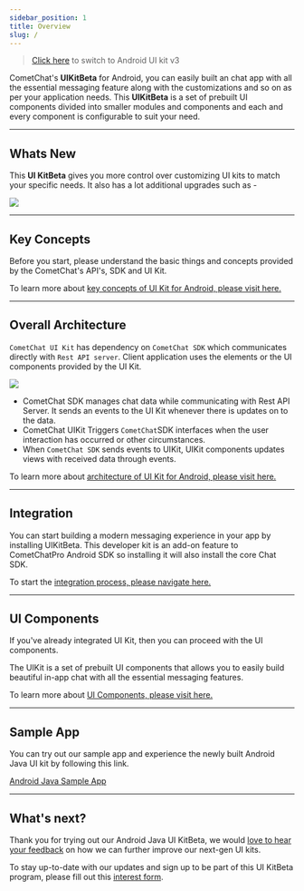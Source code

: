 ```yaml
---
sidebar_position: 1
title: Overview
slug: /
---
```


> [Click here](https://www.cometchat.com/docs/v3/java-chat-ui-kit/overview) to switch to Android UI kit v3

CometChat's **UIKitBeta** for Android, you can easily built an chat app with all the essential messaging feature along with the customizations and so on as per your application needs. This **UIKitBeta**  is a set of prebuilt UI components divided into smaller modules and components and each and every component is configurable to suit your need.

---

## Whats New

This **UI KitBeta** gives you more control over customizing UI kits to match your specific needs. It also has a lot additional upgrades such as - 

![](https://uploads.developerhub.io/prod/x9W8/26xv30le7v6a77c43szxti89db6ar73nlbmrw3dq6q7pzo9ay42rkt371qat5x6l.png)

---

## Key Concepts

Before you start, please understand the basic things and concepts provided by the CometChat's API's, SDK and UI Kit.

To learn more about [key concepts of UI Kit for Android, please visit here.](https://www.cometchat.com/docs/java-uikit-beta/key-concepts)

---

## Overall Architecture

`CometChat UI Kit` has dependency on `CometChat SDK` which communicates directly with `Rest API server`. Client application uses the elements or the UI components provided by the UI Kit.

![](https://uploads.developerhub.io/prod/x9W8/qnmhor41klfdrb6a1gzbfa6hpapls53fundggribi73kpoilpk66hvyiykdwyb62.png)

- CometChat SDK manages chat data while communicating with Rest API Server. It sends an events to the UI Kit whenever there is updates on to the data.
- CometChat UIKit Triggers `CometChat`SDK interfaces when the user interaction has occurred or other circumstances.
- When `CometChat SDK` sends events to UIKit, UIKit components updates views with received data through events.

To learn more about [architecture of UI Kit for Android, please visit here.](https://www.cometchat.com/docs/java-uikit-beta/architecture)

---

## Integration

You can start building a modern messaging experience in your app by installing UIKitBeta. This developer kit is an add-on feature to CometChatPro Android SDK so installing it will also install the core Chat SDK.

To start the [integration process, please navigate here.](https://www.cometchat.com/docs/java-uikit-beta/integration)

---

## UI Components

If you've already integrated UI Kit, then you can proceed with the UI components.

The UIKit is a set of prebuilt UI components that allows you to easily build beautiful in-app chat with all the essential messaging features.

To learn more about [UI Components, please visit here.](https://www.cometchat.com/docs/java-uikit-beta/ui-components)

---

## Sample App

You can try out our sample app and experience the newly built Android Java UI kit by following this link.

<div style={{ display: 'flex', borderRadius: '3px' }}>
  <div style={{width: '100%', wordBreak: 'break-word', padding: '12px 12px 0 12px' }}>
    <p style={{ margin: '0' }}><a class="button btn" style={{ backgroundColor: '#7c55c9', color: 'white', textDecoration: 'underline' }} href="https://github.com/cometchat-pro/android-java-chat-app/tree/v4">Android Java Sample App</a></p>
  </div>
</div>

---

## What's next?

Thank you for trying out our Android Java UI KitBeta, we would [love to hear your feedback](https://q89a6n1onr9.typeform.com/to/erkHxtyK) on how we can further improve our next-gen UI kits.

To stay up-to-date with our updates and sign up to be part of this UI KitBeta program, please fill out this [interest form](https://q89a6n1onr9.typeform.com/cc-join-ui-beta).